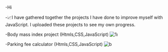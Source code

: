 -Hi

-📈I have gathered together the projects I have done to improve myself with JavaScript. I uploaded these projects to see my own progress.


-Body mass index project (Htmls,CSS,JavaScript)
![1ı](https://github.com/Emreodesia/JavaScript-projects-/assets/115417234/79db01bf-47be-4078-881b-fb8cb6d3c361)




-Parking fee calculator (Htmls,CSS,JavaScript)
![b](https://github.com/Emreodesia/JavaScript-projects-/assets/115417234/7001f65d-76d4-4b64-8c01-25d65efef34f)



